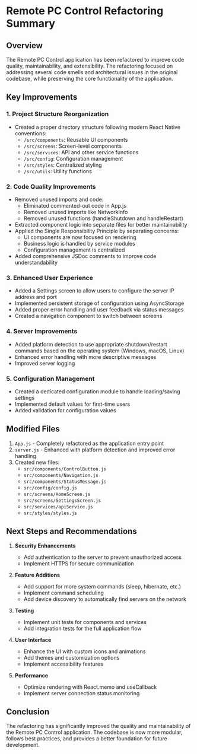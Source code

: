# Remote PC Control Refactoring Summary

## Overview

The Remote PC Control application has been refactored to improve code quality, maintainability, and extensibility. The refactoring focused on addressing several code smells and architectural issues in the original codebase, while preserving the core functionality of the application.

## Key Improvements

### 1. Project Structure Reorganization
- Created a proper directory structure following modern React Native conventions:
  - `/src/components`: Reusable UI components
  - `/src/screens`: Screen-level components
  - `/src/services`: API and other service functions
  - `/src/config`: Configuration management
  - `/src/styles`: Centralized styling
  - `/src/utils`: Utility functions

### 2. Code Quality Improvements
- Removed unused imports and code:
  - Eliminated commented-out code in App.js
  - Removed unused imports like NetworkInfo
  - Removed unused functions (handleShutdown and handleRestart)
- Extracted component logic into separate files for better maintainability
- Applied the Single Responsibility Principle by separating concerns:
  - UI components are now focused on rendering
  - Business logic is handled by service modules
  - Configuration management is centralized
- Added comprehensive JSDoc comments to improve code understandability

### 3. Enhanced User Experience
- Added a Settings screen to allow users to configure the server IP address and port
- Implemented persistent storage of configuration using AsyncStorage
- Added proper error handling and user feedback via status messages
- Created a navigation component to switch between screens

### 4. Server Improvements
- Added platform detection to use appropriate shutdown/restart commands based on the operating system (Windows, macOS, Linux)
- Enhanced error handling with more descriptive messages
- Improved server logging

### 5. Configuration Management
- Created a dedicated configuration module to handle loading/saving settings
- Implemented default values for first-time users
- Added validation for configuration values

## Modified Files

1. `App.js` - Completely refactored as the application entry point
2. `server.js` - Enhanced with platform detection and improved error handling
3. Created new files:
   - `src/components/ControlButton.js`
   - `src/components/Navigation.js`
   - `src/components/StatusMessage.js`
   - `src/config/config.js`
   - `src/screens/HomeScreen.js`
   - `src/screens/SettingsScreen.js`
   - `src/services/apiService.js`
   - `src/styles/styles.js`

## Next Steps and Recommendations

1. **Security Enhancements**
   - Add authentication to the server to prevent unauthorized access
   - Implement HTTPS for secure communication

2. **Feature Additions**
   - Add support for more system commands (sleep, hibernate, etc.)
   - Implement command scheduling
   - Add device discovery to automatically find servers on the network

3. **Testing**
   - Implement unit tests for components and services
   - Add integration tests for the full application flow

4. **User Interface**
   - Enhance the UI with custom icons and animations
   - Add themes and customization options
   - Implement accessibility features

5. **Performance**
   - Optimize rendering with React.memo and useCallback
   - Implement server connection status monitoring

## Conclusion

The refactoring has significantly improved the quality and maintainability of the Remote PC Control application. The codebase is now more modular, follows best practices, and provides a better foundation for future development.